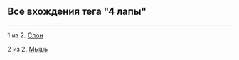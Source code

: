 ## Все вхождения тега "4 лапы"

---

1 из 2. [Слон](./2020-07-06_elephant.md)

2 из 2. [Мышь](./2020-07-06_mouse.md)

